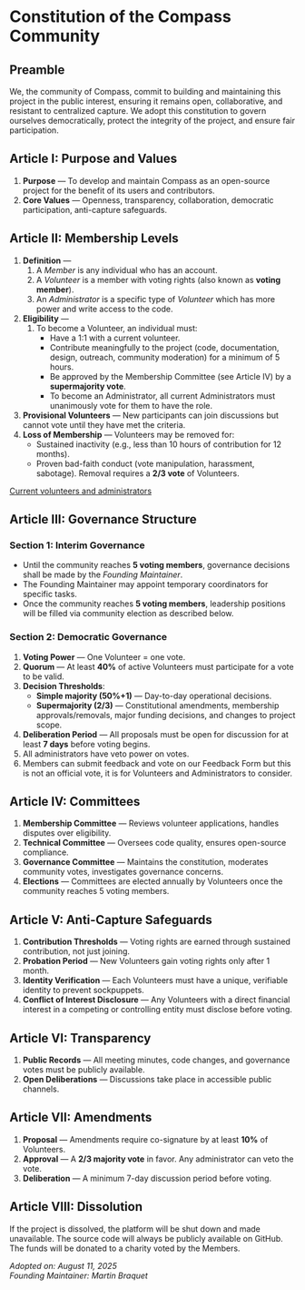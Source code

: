 # Constitution of the Compass Community

## Preamble
We, the community of Compass, commit to building and maintaining this project in the public interest, ensuring it remains open, collaborative, and resistant to centralized capture. We adopt this constitution to govern ourselves democratically, protect the integrity of the project, and ensure fair participation.


## Article I: Purpose and Values

1. **Purpose** — To develop and maintain Compass as an open-source project for the benefit of its users and contributors.
2. **Core Values** — Openness, transparency, collaboration, democratic participation, anti-capture safeguards.


## Article II: Membership Levels

1. **Definition** —
    1. A *Member* is any individual who has an account.
    2. A *Volunteer* is a member with voting rights (also known as **voting member**).
    3. An *Administrator* is a specific type of *Volunteer* which has more power and write access to the code.
2. **Eligibility** —
    1. To become a Volunteer, an individual must:
       - Have a 1:1 with a current volunteer.
       - Contribute meaningfully to the project (code, documentation, design, outreach, community moderation) for a minimum of 5 hours.
       - Be approved by the Membership Committee (see Article IV) by a **supermajority vote**.
        - To become an Administrator, all current Administrators must unanimously vote for them to have the role.
3. **Provisional Volunteers** — New participants can join discussions but cannot vote until they have met the criteria.
4. **Loss of Membership** — Volunteers may be removed for:
    - Sustained inactivity (e.g., less than 10 hours of contribution for 12 months).
    - Proven bad-faith conduct (vote manipulation, harassment, sabotage). Removal requires a **2/3 vote** of Volunteers.

[Current volunteers and administrators](/members)

## Article III: Governance Structure

### Section 1: Interim Governance
- Until the community reaches **5 voting members**, governance decisions shall be made by the *Founding Maintainer*.
- The Founding Maintainer may appoint temporary coordinators for specific tasks.
- Once the community reaches **5 voting members**, leadership positions will be filled via community election as described below.

### Section 2: Democratic Governance
1. **Voting Power** — One Volunteer = one vote.
2. **Quorum** — At least **40%** of active Volunteers must participate for a vote to be valid.
3. **Decision Thresholds**:
    - **Simple majority (50%+1)** — Day-to-day operational decisions.
    - **Supermajority (2/3)** — Constitutional amendments, membership approvals/removals, major funding decisions, and changes to project scope.
4. **Deliberation Period** — All proposals must be open for discussion for at least **7 days** before voting begins.
5. All administrators have veto power on votes.
6. Members can submit feedback and vote on our Feedback Form but this is not an official vote, it is for Volunteers and Administrators to consider.


## Article IV: Committees

1. **Membership Committee** — Reviews volunteer applications, handles disputes over eligibility.
2. **Technical Committee** — Oversees code quality, ensures open-source compliance.
3. **Governance Committee** — Maintains the constitution, moderates community votes, investigates governance concerns.
4. **Elections** — Committees are elected annually by Volunteers once the community reaches 5 voting members.


## Article V: Anti-Capture Safeguards

1. **Contribution Thresholds** — Voting rights are earned through sustained contribution, not just joining.
2. **Probation Period** — New Volunteers gain voting rights only after 1 month.
3. **Identity Verification** — Each Volunteers must have a unique, verifiable identity to prevent sockpuppets.
4. **Conflict of Interest Disclosure** — Any Volunteers with a direct financial interest in a competing or controlling entity must disclose before voting.


## Article VI: Transparency

1. **Public Records** — All meeting minutes, code changes, and governance votes must be publicly available.
2. **Open Deliberations** — Discussions take place in accessible public channels.


## Article VII: Amendments

1. **Proposal** — Amendments require co-signature by at least **10%** of Volunteers.
2. **Approval** — A **2/3 majority vote** in favor. Any administrator can veto the vote.
3. **Deliberation** — A minimum 7-day discussion period before voting.


## Article VIII: Dissolution

If the project is dissolved, the platform will be shut down and made unavailable. The source code will always be publicly available on GitHub. The funds will be donated to a charity voted by the Members.


*Adopted on: August 11, 2025*  
*Founding Maintainer: Martin Braquet*